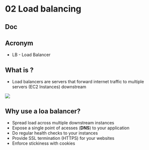# 02 Load balancing

## Doc

## Acronym
* LB - Load Balancer

## What is ?
* Load balancers are servers that forward internet traffic to multiple servers (EC2 Instances) downstream

[<img src="https://i.imgur.com/FaGoVIg.png">](https://i.imgur.com/FaGoVIg.png)

## Why use a loa balancer?
* Spread load across multiple downstream instances
* Expose a single point of acesses (**DNS**) to your application
* Do regular health checks to your instances
* Provide SSL termination (HTTPS) for your websites
* Enforce stickiness with cookies
